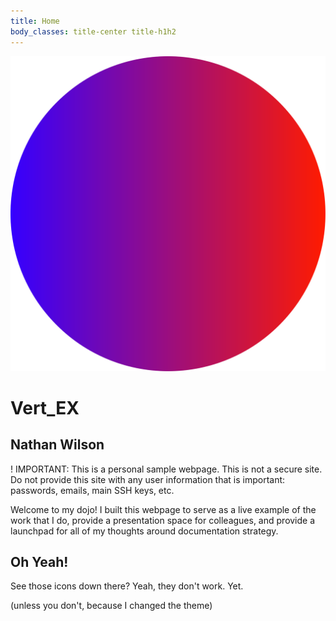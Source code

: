 ```yaml
---
title: Home
body_classes: title-center title-h1h2
---
```


![logo goes here](../images/circle.svg)

# Vert_EX
## Nathan Wilson

! IMPORTANT: This is a personal sample webpage. This is not a secure site. Do not provide this site with any user information that is important: passwords, emails, main SSH keys, etc.

Welcome to my dojo! I built this webpage to serve as a live example of the work that I do, provide a presentation space for colleagues, and provide a launchpad for all of my thoughts around documentation strategy.

## Oh Yeah!

See those icons down there? Yeah, they don't work. Yet.

(unless you don't, because I changed the theme)
